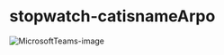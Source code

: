 # stopwatch-catisnameArpo
![MicrosoftTeams-image](https://github.com/Atiwitch15101/stopwatch-catisnameArpo/assets/159407312/2ceec932-ca22-4028-92e3-76a023110f9f)

